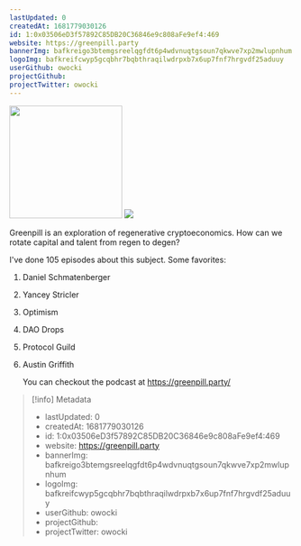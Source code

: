 ```yaml
---
lastUpdated: 0
createdAt: 1681779030126
id: 1:0x03506eD3f57892C85DB20C36846e9c808aFe9ef4:469
website: https://greenpill.party
bannerImg: bafkreigo3btemgsreelqgfdt6p4wdvnuqtgsoun7qkwve7xp2mwlupnhum
logoImg: bafkreifcwyp5gcqbhr7bqbthraqilwdrpxb7x6up7fnf7hrgvdf25aduuy
userGithub: owocki
projectGithub:
projectTwitter: owocki
---
```


<img style="width: 200px" src="https://ipfs-grants-stack.gitcoin.co/ipfs/bafkreifcwyp5gcqbhr7bqbthraqilwdrpxb7x6up7fnf7hrgvdf25aduuy">

<img src="https://ipfs-grants-stack.gitcoin.co/ipfs/bafkreigo3btemgsreelqgfdt6p4wdvnuqtgsoun7qkwve7xp2mwlupnhum">

Greenpill is an exploration of regenerative cryptoeconomics.  How can we rotate capital and talent from regen to degen? 

I've done 105 episodes about this subject.  Some favorites:
1. Daniel Schmatenberger
2. Yancey Stricler
3. Optimism
4. DAO Drops 
5. Protocol Guild
6. Austin Griffith


   You can checkout the podcast at https://greenpill.party/

> [!info] Metadata
> * lastUpdated: 0
> * createdAt: 1681779030126
> * id: 1:0x03506eD3f57892C85DB20C36846e9c808aFe9ef4:469
> * website: https://greenpill.party
> * bannerImg: bafkreigo3btemgsreelqgfdt6p4wdvnuqtgsoun7qkwve7xp2mwlupnhum
> * logoImg: bafkreifcwyp5gcqbhr7bqbthraqilwdrpxb7x6up7fnf7hrgvdf25aduuy
> * userGithub: owocki
> * projectGithub: 
> * projectTwitter: owocki
